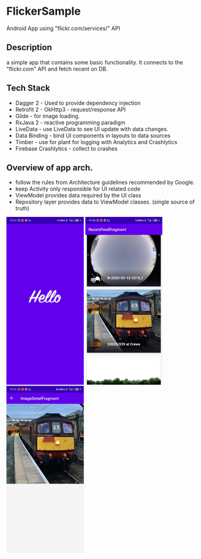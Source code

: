 # FlickerSample

Android App using "flickr.com/services/" API

## Description

a simple app that contains some basic functionality. It connects to the "flickr.com" API and fetch recent on DB.


## Tech Stack
- Dagger 2 - Used to provide dependency injection
- Retrofit 2 - OkHttp3 - request/response API
- Glide - for image loading.
- RxJava 2 - reactive programming paradigm
- LiveData - use LiveData to see UI update with data changes.
- Data Binding - bind UI components in layouts to data sources
- Timber - use for plant for logging with Analytics and Crashlytics
- Firebase Crashlytics - collect to crashes

## Overview of app arch.
- follow the rules from Architecture guidelines recommended by Google.
- keep Activity only responsible for UI related code 
- ViewModel provides data required by the UI class
- Repository layer provides data to ViewModel classes. (single source of truth)


<img src="app/screenshot/screen_shot_0.jpeg" width="40%">
<img src="app/screenshot/screen_shot_1.jpeg" width="40%">
<img src="app/screenshot/screen_shot_2.jpeg" width="40%">
